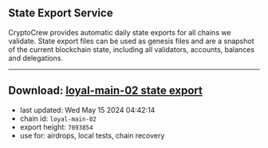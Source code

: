 ## State Export Service
CryptoCrew provides automatic daily state exports for all chains we validate. State export files can be used as genesis files and are a snapshot of the current blockchain state, including all validators, accounts, balances and delegations.

---
**Download: [loyal-main-02 state export](https://dl-eu2.ccvalidators.com/SERVICE/loyal/loyal-main-02_export_7893854.json)**
---

- last updated: Wed May 15 2024 04:42:14
- chain id: `loyal-main-02`
- export height: `7893854`
- use for: airdrops, local tests, chain recovery
